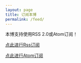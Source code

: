 ```yaml
---
layout: page
title: 订阅本博
permalink: /feed/
---
```


本博支持使用RSS 2.0或Atom订阅！

[点此进行Rss订阅](mo.b-hu.org/rss.xml)

[点此进行Atom订阅](m.b-hu.org/atom.xml)
